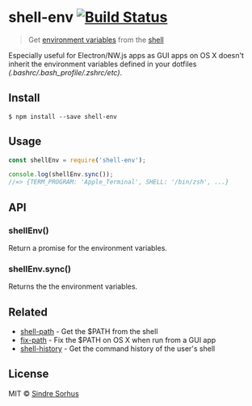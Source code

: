 # shell-env [![Build Status](https://travis-ci.org/sindresorhus/shell-env.svg?branch=master)](https://travis-ci.org/sindresorhus/shell-env)

> Get [environment variables](https://en.wikipedia.org/wiki/Environment_variable) from the [shell](https://en.wikipedia.org/wiki/Shell_(computing))

Especially useful for Electron/NW.js apps as GUI apps on OS X doesn't inherit the environment variables defined in your dotfiles *(.bashrc/.bash_profile/.zshrc/etc)*.


## Install

```
$ npm install --save shell-env
```


## Usage

```js
const shellEnv = require('shell-env');

console.log(shellEnv.sync());
//=> {TERM_PROGRAM: 'Apple_Terminal', SHELL: '/bin/zsh', ...}
```


## API

### shellEnv()

Return a promise for the environment variables.

### shellEnv.sync()

Returns the the environment variables.


## Related

- [shell-path](https://github.com/sindresorhus/shell-path) - Get the $PATH from the shell
- [fix-path](https://github.com/sindresorhus/fix-path) - Fix the $PATH on OS X when run from a GUI app
- [shell-history](https://github.com/sindresorhus/shell-history) - Get the command history of the user's shell


## License

MIT © [Sindre Sorhus](http://sindresorhus.com)
